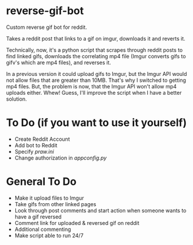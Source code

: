 # reverse-gif-bot
Custom reverse gif bot for reddit.

Takes a reddit post that links to a gif on imgur, downloads it and reverts it. 

Technically, now, it's a python script that scrapes through reddit posts to find linked gifs, downloads the correlating mp4 file (Imgur converts gifs to gifv's which are mp4 files), and reverses it.

In a previous version it could upload gifs to Imgur, but the Imgur API would not allow files that are greater than 10MB. That's why I switched to getting mp4 files. But, the problem is now, that the Imgur API won't allow mp4 uploads either. Whew! Guess, I'll improve the script when I have a better solution.

# To Do (if you want to use it yourself)
- Create Reddit Account
- Add bot to Reddit
- Specify _praw.ini_
- Change authorization in _appconfig.py_

# General To Do
- Make it upload files to Imgur
- Take gifs from other linked pages
- Look through post comments and start action when someone wants to have a gif reversed
- Comment link for uploaded & reversed gif on reddit
- Additional commenting
- Make script able to run 24/7
